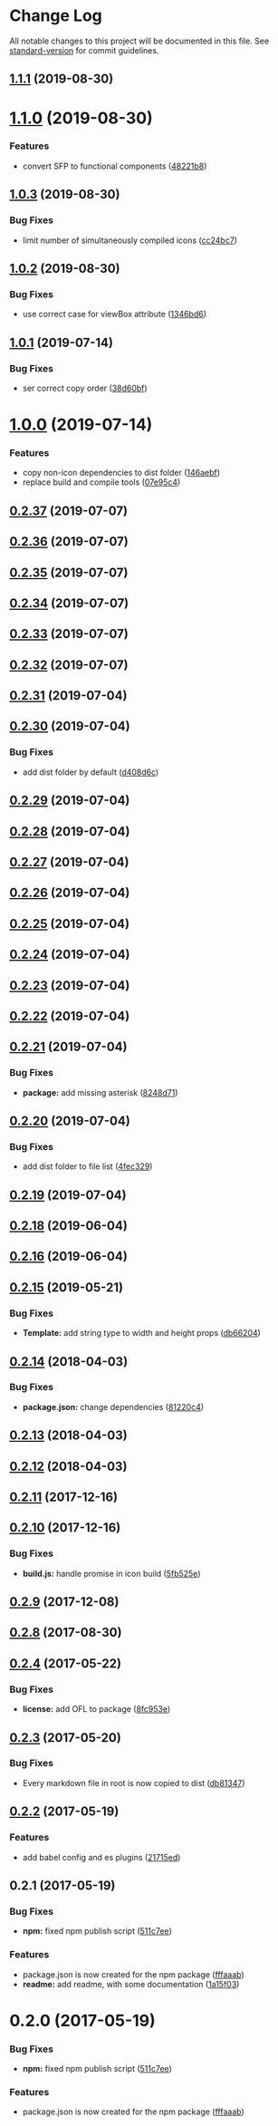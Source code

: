 # Change Log

All notable changes to this project will be documented in this file. See [standard-version](https://github.com/conventional-changelog/standard-version) for commit guidelines.

<a name="1.1.1"></a>
## [1.1.1](https://github.com/therufa/mdi-vue/compare/v1.1.0...v1.1.1) (2019-08-30)



<a name="1.1.0"></a>
# [1.1.0](https://github.com/therufa/mdi-vue/compare/v1.0.3...v1.1.0) (2019-08-30)


### Features

* convert SFP to functional components ([48221b8](https://github.com/therufa/mdi-vue/commit/48221b8))



<a name="1.0.3"></a>
## [1.0.3](https://github.com/therufa/mdi-vue/compare/v1.0.2...v1.0.3) (2019-08-30)


### Bug Fixes

* limit number of simultaneously compiled icons ([cc24bc7](https://github.com/therufa/mdi-vue/commit/cc24bc7))



<a name="1.0.2"></a>
## [1.0.2](https://github.com/therufa/mdi-vue/compare/v1.0.1...v1.0.2) (2019-08-30)


### Bug Fixes

* use correct case for viewBox attribute ([1346bd6](https://github.com/therufa/mdi-vue/commit/1346bd6))



<a name="1.0.1"></a>
## [1.0.1](https://github.com/therufa/mdi-vue/compare/v1.0.0...v1.0.1) (2019-07-14)


### Bug Fixes

* ser correct copy order ([38d60bf](https://github.com/therufa/mdi-vue/commit/38d60bf))



<a name="1.0.0"></a>
# [1.0.0](https://github.com/therufa/mdi-vue/compare/v0.2.31...v1.0.0) (2019-07-14)


### Features

* copy non-icon dependencies to dist folder ([146aebf](https://github.com/therufa/mdi-vue/commit/146aebf))
* replace build and compile tools ([07e95c4](https://github.com/therufa/mdi-vue/commit/07e95c4))



<a name="0.2.37"></a>
## [0.2.37](https://github.com/therufa/mdi-vue/compare/v0.2.35...v0.2.37) (2019-07-07)



<a name="0.2.36"></a>
## [0.2.36](https://github.com/therufa/mdi-vue/compare/v0.2.35...v0.2.36) (2019-07-07)



<a name="0.2.35"></a>
## [0.2.35](https://github.com/therufa/mdi-vue/compare/v0.2.31...v0.2.35) (2019-07-07)



<a name="0.2.34"></a>
## [0.2.34](https://github.com/therufa/mdi-vue/compare/v0.2.32...v0.2.34) (2019-07-07)



<a name="0.2.33"></a>
## [0.2.33](https://github.com/therufa/mdi-vue/compare/v0.2.32...v0.2.33) (2019-07-07)



<a name="0.2.32"></a>
## [0.2.32](https://github.com/therufa/mdi-vue/compare/v0.2.31...v0.2.32) (2019-07-07)



<a name="0.2.31"></a>
## [0.2.31](https://github.com/therufa/mdi-vue/compare/v0.2.30...v0.2.31) (2019-07-04)



<a name="0.2.30"></a>
## [0.2.30](https://github.com/therufa/mdi-vue/compare/v0.2.29...v0.2.30) (2019-07-04)


### Bug Fixes

* add dist folder by default ([d408d6c](https://github.com/therufa/mdi-vue/commit/d408d6c))



<a name="0.2.29"></a>
## [0.2.29](https://github.com/therufa/mdi-vue/compare/v0.2.28...v0.2.29) (2019-07-04)



<a name="0.2.28"></a>
## [0.2.28](https://github.com/therufa/mdi-vue/compare/v0.2.27...v0.2.28) (2019-07-04)



<a name="0.2.27"></a>
## [0.2.27](https://github.com/therufa/mdi-vue/compare/v0.2.26...v0.2.27) (2019-07-04)



<a name="0.2.26"></a>
## [0.2.26](https://github.com/therufa/mdi-vue/compare/v0.2.25...v0.2.26) (2019-07-04)



<a name="0.2.25"></a>
## [0.2.25](https://github.com/therufa/mdi-vue/compare/v0.2.24...v0.2.25) (2019-07-04)



<a name="0.2.24"></a>
## [0.2.24](https://github.com/therufa/mdi-vue/compare/v0.2.23...v0.2.24) (2019-07-04)



<a name="0.2.23"></a>
## [0.2.23](https://github.com/therufa/mdi-vue/compare/v0.2.22...v0.2.23) (2019-07-04)



<a name="0.2.22"></a>
## [0.2.22](https://github.com/therufa/mdi-vue/compare/v0.2.21...v0.2.22) (2019-07-04)



<a name="0.2.21"></a>
## [0.2.21](https://github.com/therufa/mdi-vue/compare/v0.2.20...v0.2.21) (2019-07-04)


### Bug Fixes

* **package:** add missing asterisk ([8248d71](https://github.com/therufa/mdi-vue/commit/8248d71))



<a name="0.2.20"></a>
## [0.2.20](https://github.com/therufa/mdi-vue/compare/v0.2.19...v0.2.20) (2019-07-04)


### Bug Fixes

* add dist folder to file list ([4fec329](https://github.com/therufa/mdi-vue/commit/4fec329))



<a name="0.2.19"></a>
## [0.2.19](https://github.com/therufa/mdi-vue/compare/v0.2.18...v0.2.19) (2019-07-04)



<a name="0.2.18"></a>
## [0.2.18](https://github.com/therufa/mdi-vue/compare/v0.2.15...v0.2.18) (2019-06-04)



<a name="0.2.16"></a>
## [0.2.16](https://github.com/therufa/mdi-vue/compare/v0.2.15...v0.2.16) (2019-06-04)



<a name="0.2.15"></a>
## [0.2.15](https://github.com/therufa/mdi-vue/compare/v0.2.14...v0.2.15) (2019-05-21)


### Bug Fixes

* **Template:** add string type to width and height props ([db66204](https://github.com/therufa/mdi-vue/commit/db66204))



<a name="0.2.14"></a>
## [0.2.14](https://github.com/therufa/mdi-vue/compare/v0.2.13...v0.2.14) (2018-04-03)


### Bug Fixes

* **package.json:** change dependencies ([81220c4](https://github.com/therufa/mdi-vue/commit/81220c4))



<a name="0.2.13"></a>
## [0.2.13](https://github.com/therufa/mdi-vue/compare/v0.2.12...v0.2.13) (2018-04-03)



<a name="0.2.12"></a>
## [0.2.12](https://github.com/therufa/mdi-vue/compare/v0.2.11...v0.2.12) (2018-04-03)



<a name="0.2.11"></a>
## [0.2.11](https://github.com/therufa/mdi-vue/compare/v0.2.10...v0.2.11) (2017-12-16)



<a name="0.2.10"></a>
## [0.2.10](https://github.com/therufa/mdi-vue/compare/v0.2.9...v0.2.10) (2017-12-16)


### Bug Fixes

* **build.js:** handle promise in icon build ([5fb525e](https://github.com/therufa/mdi-vue/commit/5fb525e))



<a name="0.2.9"></a>
## [0.2.9](https://github.com/therufa/mdi-vue/compare/v0.2.8...v0.2.9) (2017-12-08)



<a name="0.2.8"></a>
## [0.2.8](https://github.com/therufa/mdi-vue/compare/v0.2.6...v0.2.8) (2017-08-30)



<a name="0.2.4"></a>
## [0.2.4](https://github.com/therufa/mdi-vue/compare/v0.2.3...v0.2.4) (2017-05-22)


### Bug Fixes

* **license:** add OFL to package ([8fc953e](https://github.com/therufa/mdi-vue/commit/8fc953e))



<a name="0.2.3"></a>
## [0.2.3](https://github.com/therufa/mdi-vue/compare/v0.2.2...v0.2.3) (2017-05-20)


### Bug Fixes

* Every markdown file in root is now copied to dist ([db81347](https://github.com/therufa/mdi-vue/commit/db81347))



<a name="0.2.2"></a>
## [0.2.2](https://github.com/therufa/mdi-vue/compare/v0.2.1...v0.2.2) (2017-05-19)


### Features

* add babel config and es plugins ([21715ed](https://github.com/therufa/mdi-vue/commit/21715ed))



<a name="0.2.1"></a>
## 0.2.1 (2017-05-19)


### Bug Fixes

* **npm:** fixed npm publish script ([511c7ee](https://github.com/therufa/mdi-vue/commit/511c7ee))


### Features

* package.json is now created for the npm package ([fffaaab](https://github.com/therufa/mdi-vue/commit/fffaaab))
* **readme:** add readme, with some documentation ([1a15f03](https://github.com/therufa/mdi-vue/commit/1a15f03))



<a name="0.2.0"></a>
# 0.2.0 (2017-05-19)


### Bug Fixes

* **npm:** fixed npm publish script ([511c7ee](https://github.com/therufa/mdi-vue/commit/511c7ee))


### Features

* package.json is now created for the npm package ([fffaaab](https://github.com/therufa/mdi-vue/commit/fffaaab))
